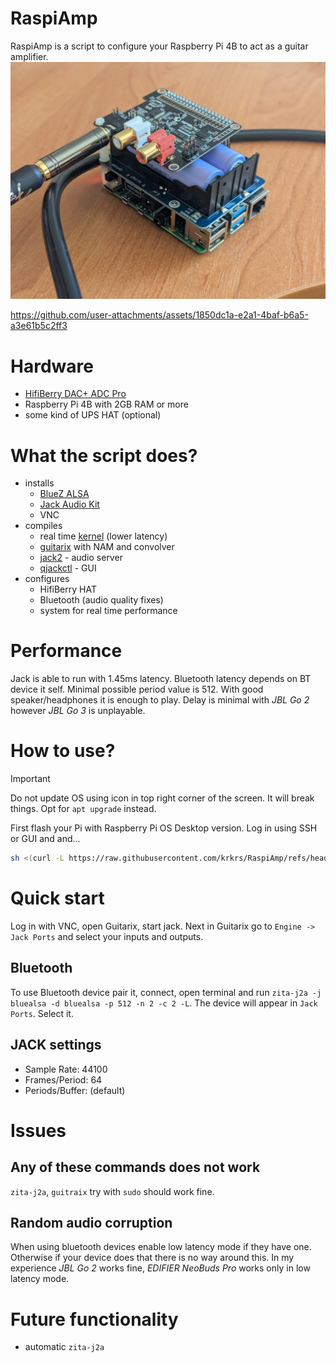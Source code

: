 # RaspiAmp
RaspiAmp is a script to configure your Raspberry Pi 4B to act as a guitar amplifier.
![the device](media/image.jpg)


https://github.com/user-attachments/assets/1850dc1a-e2a1-4baf-b6a5-a3e61b5c2ff3


# Hardware
- [HifiBerry DAC+ ADC Pro](https://www.hifiberry.com/shop/boards/dacplus-adc/)
- Raspberry Pi 4B with 2GB RAM or more
- some kind of UPS HAT (optional)
# What the script does?
- installs
    - [BlueZ ALSA](https://github.com/arkq/bluez-alsa)
    - [Jack Audio Kit](https://github.com/jackaudio)
    - VNC
- compiles
    - real time [kernel](https://github.com/raspberrypi/linux) (lower latency)
    - [guitarix](https://github.com/brummer10/guitarix/) with NAM and convolver
    - [jack2](https://github.com/jackaudio/jack2) - audio server
    - [qjackctl](https://github.com/rncbc/qjackctl) - GUI
- configures
    - HifiBerry HAT
    - Bluetooth (audio quality fixes)
    - system for real time performance
# Performance
Jack is able to run with 1.45ms latency. Bluetooth latency depends on BT device it self. Minimal possible period value is 512. With good speaker/headphones it is enough to play. Delay is minimal with *JBL Go 2* however *JBL Go 3* is unplayable.

# How to use?
> [!IMPORTANT]  
> Do not update OS using icon in top right corner of the screen. It will break things. Opt for `apt upgrade` instead.

First flash your Pi with Raspberry Pi OS Desktop version. Log in using SSH or GUI and and...
``` sh
sh <(curl -L https://raw.githubusercontent.com/krkrs/RaspiAmp/refs/heads/main/install.sh) 
```
# Quick start
Log in with VNC, open Guitarix, start jack. Next in Guitarix go to `Engine -> Jack Ports` and select your inputs and outputs. 
## Bluetooth
To use Bluetooth device pair it, connect, open terminal and run `zita-j2a -j bluealsa -d bluealsa -p 512 -n 2 -c 2 -L`. The device will appear in `Jack Ports`. Select it.
## JACK settings
- Sample Rate: 44100
- Frames/Period: 64
- Periods/Buffer: (default)
# Issues
## Any of these commands does not work
`zita-j2a`, `guitraix` try with `sudo` should work fine.
## Random audio corruption
When using bluetooth devices enable low latency mode if they have one. Otherwise if your device does that there is no way around this. In my experience *JBL Go 2* works fine, *EDIFIER NeoBuds Pro* works only in low latency mode.
# Future functionality
- automatic `zita-j2a` 
